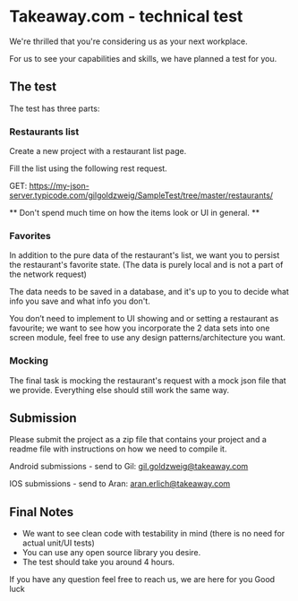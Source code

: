 # Takeaway.com - technical test

We're thrilled that you're considering us as your next workplace.

For us to see your capabilities and skills, we have planned a test for you.

## The test

The test has three parts:

### Restaurants list
Create a new project with a restaurant list page. 

Fill the list using the following rest request.

GET:
https://my-json-server.typicode.com/gilgoldzweig/SampleTest/tree/master/restaurants/

** Don't spend much time on how the items look or UI in general. **

### Favorites 

In addition to the pure data of the restaurant's list, we want you to persist the restaurant's favorite state. (The data is purely local and is not a part of the network request)

The data needs to be saved in a database, and it's up to you to decide what info you save and what info you don't.

You don’t need to implement to UI showing and or setting a restaurant as favourite; we want to see how you incorporate the 2 data sets into one screen module, feel free to use any design patterns/architecture you want.

### Mocking 

The final task is mocking the restaurant's request with a mock json file that we provide. Everything else should still work the same way.

##  Submission

Please submit the project as a zip file that contains your project and a readme file with instructions on how we need to compile it.

Android submissions - send to Gil:
gil.goldzweig@takeaway.com

IOS submissions - send to Aran:
aran.erlich@takeaway.com

## Final Notes 
 
- We want to see clean code with testability in mind (there is no need for actual unit/UI tests)
- You can use any open source library you desire.
- The test should take you around 4 hours.

If you have any question feel free to reach us, we are here for you
Good luck

